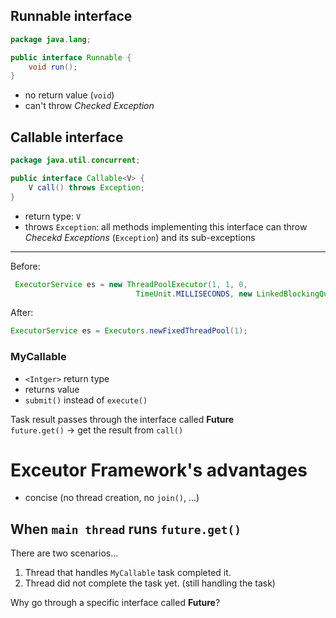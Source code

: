 ## **Runnable** interface
```java
package java.lang;

public interface Runnable {
    void run();
}
```

- no return value (`void`)
- can't throw *Checked Exception*

## **Callable** interface
```java
package java.util.concurrent;

public interface Callable<V> {
    V call() throws Exception;
}
```
- return type: `V`
- throws `Exception`: all methods implementing this interface can throw *Checekd Exceptions* (`Exception`) and its sub-exceptions

---
Before:
```java
 ExecutorService es = new ThreadPoolExecutor(1, 1, 0, 
                            TimeUnit.MILLISECONDS, new LinkedBlockingQueue<>());
```                
After:            
```java
ExecutorService es = Executors.newFixedThreadPool(1);
```

### **MyCallable**
- `<Intger>` return type
- returns value
- `submit()` instead of `execute()`

Task result passes through the interface called **Future**  
`future.get()` -> get the result from `call()`


# **Exceutor Framework**'s advantages
- concise (no thread creation, no `join()`, ...)

## When `main thread` runs `future.get()`
There are two scenarios...
1. Thread that handles `MyCallable` task completed it.
2. Thread did not complete the task yet. (still handling the task)

Why go through a specific interface called **Future**?